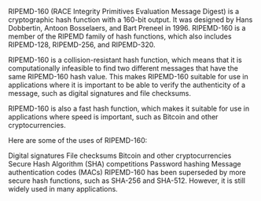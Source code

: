 
RIPEMD-160 (RACE Integrity Primitives Evaluation Message Digest) is a cryptographic hash function with a 160-bit output. It was designed by Hans Dobbertin, Antoon Bosselaers, and Bart Preneel in 1996. RIPEMD-160 is a member of the RIPEMD family of hash functions, which also includes RIPEMD-128, RIPEMD-256, and RIPEMD-320.

RIPEMD-160 is a collision-resistant hash function, which means that it is computationally infeasible to find two different messages that have the same RIPEMD-160 hash value. This makes RIPEMD-160 suitable for use in applications where it is important to be able to verify the authenticity of a message, such as digital signatures and file checksums.

RIPEMD-160 is also a fast hash function, which makes it suitable for use in applications where speed is important, such as Bitcoin and other cryptocurrencies.

Here are some of the uses of RIPEMD-160:

Digital signatures
File checksums
Bitcoin and other cryptocurrencies
Secure Hash Algorithm (SHA) competitions
Password hashing
Message authentication codes (MACs)
RIPEMD-160 has been superseded by more secure hash functions, such as SHA-256 and SHA-512. However, it is still widely used in many applications.